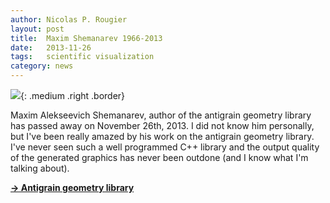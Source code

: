 ```yaml
---
author: Nicolas P. Rougier
layout: post
title:  Maxim Shemanarev 1966-2013
date:   2013-11-26
tags:   scientific visualization
category: news
---
```


![]({{site.baseurl}}/images/MaximShemanarev.jpg){: .medium .right .border}

Maxim Alekseevich Shemanarev, author of the antigrain geometry library has
passed away on November 26th, 2013. I did not know him personally, but I've
been really amazed by his work on the antigrain geometry library. I've never
seen such a well programmed C++ library and the output quality of the generated
graphics has never been outdone (and I know what I'm talking about).

[**→ Antigrain geometry library**](http://antigrain.com)

